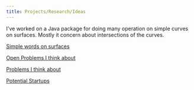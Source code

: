 ```yaml
---
title: Projects/Research/Ideas
---
```


I've worked on a Java package for doing many operation on simple curves on surfaces. Mostly it concern about intersections of the curves.

[Simple words on surfaces](/simple-words-on-surfaces.html)

[Open Problems I think about](/open-problems.html)

[Problems I think about](/problems.html)

[Potential Startups](/potential-startups.html)